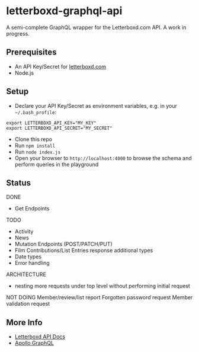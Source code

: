 # letterboxd-graphql-api

A semi-complete GraphQL wrapper for the Letterboxd.com API. A work in progress.

## Prerequisites

- An API Key/Secret for [letterboxd.com](https://letterboxd.com)
- Node.js

## Setup

- Declare your API Key/Secret as environment variables, e.g. in your `~/.bash_profile`:

```
export LETTERBOXD_API_KEY="MY_KEY"
export LETTERBOXD_API_SECRET="MY_SECRET"
```

- Clone this repo
- Run `npm install`
- Run `node index.js`
- Open your browser to `http://localhost:4000` to browse the schema and perform queries in the playground

## Status

DONE

- Get Endpoints

TODO

- Activity
- News
- Mutation Endpoints (POST/PATCH/PUT)
- Film Contributions/List Entries response additional types
- Date types
- Error handling

ARCHITECTURE

- nesting more requests under top level without performing initial request

NOT DOING
Member/review/list report
Forgotten password request
Member validation request

## More Info

- [Letterboxd API Docs](http://api-docs.letterboxd.com)
- [Apollo GraphQL](https://www.apollographql.com/server)
